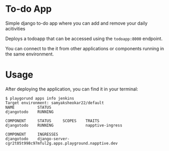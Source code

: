 # To-do App

Simple django to-do app where you can add and remove your daily acitivities

Deploys a todoapp that can be accessed using the `todoapp:8000` endpoint. 


You can connect to the it from other applications or components running in the same environment.

# Usage

After deploying the application, you can find it in your terminal:

```
$ playgorund apps info jenkins
Target environment: samyaksheokar22/default
NAME          STATUS
djangotodo    RUNNING

COMPONENT     STATUS     SCOPES    TRAITS
djangotodo    RUNNING              napptive-ingress

COMPONENT     INGRESSES
djangotodo    django-server-cgr2t05t998c97mful2g.apps.playground.napptive.dev

```
